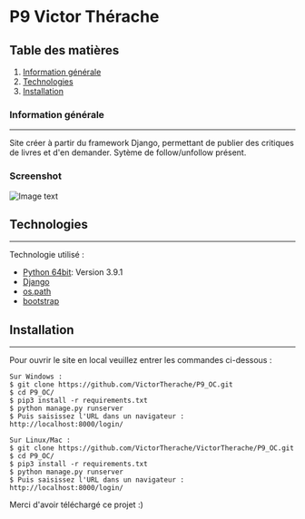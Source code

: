 # P9 Victor Thérache
## Table des matières
1. [Information générale](#general-info)
2. [Technologies](#technologies)
3. [Installation](#installation)

### Information générale
***
Site créer à partir du framework Django, permettant de publier des critiques de livres et d'en demander. Sytème de follow/unfollow présent.
### Screenshot
![Image text](https://i.ibb.co/LC80vpd/banniere-op.png)
## Technologies
***
Technologie utilisé :
* [Python 64bit](https://www.python.org/downloads/release/python-391/): Version 3.9.1
* [Django](https://www.djangoproject.com/)
* [os.path](https://docs.python.org/3/library/os.path.html)
* [bootstrap](https://getbootstrap.com/)
## Installation
***
Pour ouvrir le site en local veuillez entrer les commandes ci-dessous :
```
Sur Windows : 
$ git clone https://github.com/VictorTherache/P9_OC.git
$ cd P9_OC/
$ pip3 install -r requirements.txt 
$ python manage.py runserver
$ Puis saisissez l'URL dans un navigateur : http://localhost:8000/login/
```
```
Sur Linux/Mac : 
$ git clone https://github.com/VictorTherache/VictorTherache/P9_OC.git
$ cd P9_OC/
$ pip3 install -r requirements.txt 
$ python manage.py runserver
$ Puis saisissez l'URL dans un navigateur : http://localhost:8000/login/
```
Merci d'avoir téléchargé ce projet :) 

